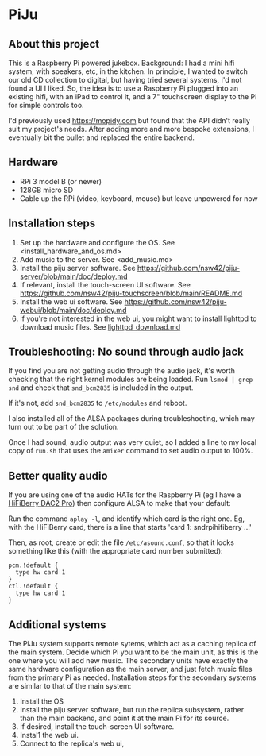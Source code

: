 # PiJu

## About this project

This is a Raspberry Pi powered jukebox. Background: I had a mini hifi system,
with speakers, etc, in the kitchen. In principle, I wanted to switch our old
CD collection to digital, but having tried several systems, I'd not found a UI
I liked. So, the idea is to use a Raspberry Pi plugged into an existing hifi,
with an iPad to control it, and a 7" touchscreen display to the Pi for simple
controls too.

I'd previously used <https://mopidy.com> but found that the API didn't really
suit my project's needs. After adding more and more bespoke extensions, I
eventually bit the bullet and replaced the entire backend.

## Hardware

* RPi 3 model B (or newer)
* 128GB micro SD
* Cable up the RPi (video, keyboard, mouse) but leave unpowered for now

## Installation steps

1. Set up the hardware and configure the OS. See <install_hardware_and_os.md>
1. Add music to the server. See <add_music.md>
1. Install the piju server software.
   See <https://github.com/nsw42/piju-server/blob/main/doc/deploy.md>
1. If relevant, install the touch-screen UI software.
   See <https://github.com/nsw42/piju-touchscreen/blob/main/README.md>
1. Install the web ui software.
   See <https://github.com/nsw42/piju-webui/blob/main/doc/deploy.md>
1. If you're not interested in the web ui, you might want to install lighttpd
   to download music files. See [lighttpd_download.md](lighttpd_download.md)

## Troubleshooting: No sound through audio jack

If you find you are not getting audio through the audio jack, it's worth
checking that the right kernel modules are being loaded. Run
`lsmod | grep snd` and check that `snd_bcm2835` is included in the output.

If it's not, add `snd_bcm2835` to `/etc/modules` and reboot.

I also installed all of the ALSA packages during troubleshooting, which
may turn out to be part of the solution.

Once I had sound, audio output was very quiet, so I added a line to my local
copy of `run.sh` that uses the `amixer` command to set audio output to 100%.

## Better quality audio

If you are using one of the audio HATs for the Raspberry Pi (eg I have a
[HiFiBerry DAC2 Pro](https://www.hifiberry.com/shop/boards/hifiberry-dac2-pro))
then configure ALSA to make that your default:

Run the command `aplay -l`, and identify which card is the right one. Eg, with
the HiFiBerry card, there is a line that starts 'card 1: sndrpihifiberry ...'

Then, as root, create or edit the file `/etc/asound.conf`, so that it looks
something like this (with the appropriate card number submitted):

```text
pcm.!default {
  type hw card 1
}
ctl.!default {
  type hw card 1
}
```

## Additional systems

The PiJu system supports remote sytems, which act as a caching replica of the
main system. Decide which Pi you want to be the main unit, as this is the one
where you will add new music. The secondary units have exactly the same
hardware configuration as the main server, and just fetch music files from the
primary Pi as needed. Installation steps for the secondary systems are similar
to that of the main system:

1. Install the OS
1. Install the piju server software, but run the replica subsystem, rather than
   the main backend, and point it at the main Pi for its source.
1. If desired, install the touch-screen UI software.
1. Instal1 the web ui.
1. Connect to the replica's web ui,
